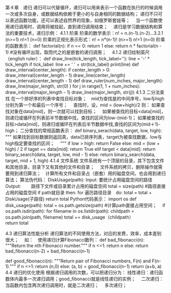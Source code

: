 第４章　递归
递归可以代替循环，递归可以用来表示一个函数在执行的时候调用一次或多次自身，或数据结构依赖于更小的与自身相同的数据结构；
递归不只可以表述函数功能，还可以表述自然界的现象，如俄罗斯套娃等；　
当一个函数使用递归调用时，调用将被挂起，直到递归调用结束；　
递归是学习数据结构和算法的重要技术，递归示例：
4.1.1 阶乘
阶乘的数学表示：n! = n.(n-1).(n-2)...3.2.1 (n>=1)   n!=1 (n=0)
阶乘的正规化表示形式：n! = n*(n-1)!         (n>=1)   n!=1 (n=0)
阶乘的函数表示：
def factorial(n):
    if n == 0:
        return 1
    else:
        return n * factorial(n - 1)   #没有循环出现，取而代之的是嵌套的递归调用；　
4.1.2 递归绘制英尺（english ruler）：
def draw_line(tick_length, tick_label=''):
    line = '-' * tick_length
    if tick_label:
        line += ' ' + str(tick_label)
    print(line)
def draw_interval(center_length):
    if center_length > 0:
        draw_interval(center_length - 1)
        draw_line(center_length)
        draw_interval(center_length - 1)
def draw_ruler(num_inches, major_length):
    draw_line(major_length, str(0) )
    for j in range(1, 1 + num_inches):
        draw_interval(major_length - 1)
        draw_line(major_length, str(j))
4.1.3 二分法查找
在一个排好序的列表中查找目标对象；　mid为查找是的中间序号，low与high分别为第一个和最后一个序号；　
查找时，设，mid = (low+high)/2
则：
如果查找对象在data[mid]，则一次就可以找到目标；　
如果被查找的目标<data[mid]，则递归或循环在列表前半节数据中找，查找的区间为low-(mid-1)；
如果被查找的目标>data[mid]，则递归或循环在列表后半节数据中找,查找的区间为(mid＋1)-high；
二分查找的常规函数表示：
def binary_serach(data, target, low, high):
"""
如果找到目标数据则返回真，data已排序列表，target为被查找数据，low与high指定要查找的区间；　
"""
    if low > high:
        return False
    else:
        mid = (low + high) / 2
        if taget == data[mid]:
           return True
        elif target < data[mid]:
            return binary_search(data, target, low, mid - 1)
        else:
            return binary_search(data, target, mid + 1, high)
4.1.4 文件系统
文件系统有一个顶层的目录，其下包含文件和其他目录，目录下又有其他的文件和目录；　
文件系统的拷贝，删除操作就需要用到递归算法；　计算所有文件和目录占（嵌套）用的磁盘空间，也会用到递归算法；
算法伪代码：
DiskUsage(path):
    Input: 	要统计占用磁盘空间的路径
    Output:　　	路径下文件或目录累计占用的磁盘空间
    total = size(path)  #路径直接占用的磁盘空间
    if path就目录 then:
        for 遍历路径目录　do:
            total = total + DiskUsage(子路径)
    return total
Python代码表示：
import os
def disk_usage(path):
    total = os.path.getsize(path)    #计算path直接占用空间；　
    if os.path.isdir(path):
        for filename in os.listdir(path):
            childpath = os.path.join(path, filename)
            total += disk_usage（childpath）    
    return total
    
4.3 递归算法性能分析
递归算法的不同使用方法，对应的发费，效率，成本差别很大；　
如：　使用递归计算Fibonacci数列：
def bad_fibonacci(n):
    """Return the nth Fibonacci number."""
    if n <=1:
        return n
    else:
        return bad_fibonacci(n-2) + bad_fibonacci(n-1)
    
def good_fibonacci(n):
   """Return pair of Fibonacci numbers, F(n) and F(n-1)."""
   if n <=1:
       return (n,0)
   else:
       (a, b) = good_fibonacci(n-1)
       return (a+b, a)
4.4 递归的优化使用
根据递归调用的次数，可以把递归分为：
线性递归：递归函数体内最多一次递归调用；good_fibonacci就是线性递归的实例；　
二次递归：当函数内包含两次递归调用时，就是二次递归；　
多次递归；